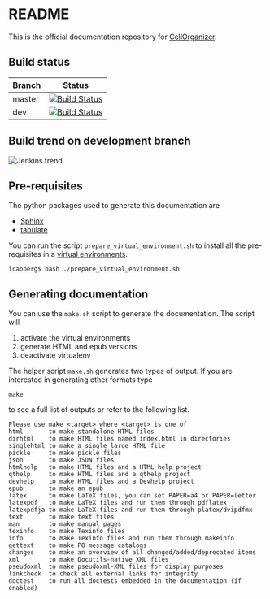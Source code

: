 # README

This is the official documentation repository for [CellOrganizer](http://www.cellorganizer.org).

## Build status

| Branch | Status |
| --- | --- |
| master | [![Build Status](http://developers.compbio.cs.cmu.edu:8080/buildStatus/icon?job=cellorganizer-docs-master-glnx64)](http://developers.compbio.cs.cmu.edu:8080/job/cellorganizer-docs-master-glnx64/) |
| dev | [![Build Status](http://developers.compbio.cs.cmu.edu:8080/buildStatus/icon?job=cellorganizer-docs-dev-glnx64)](http://developers.compbio.cs.cmu.edu:8080/job/cellorganizer-docs-dev-glnx64/) |

## Build trend on development branch

![Jenkins trend](http://developers.compbio.cs.cmu.edu:8080/job/cellorganizer-docs-dev-glnx64/buildTimeGraph/png)

## Pre-requisites
The python packages used to generate this documentation are

* [Sphinx](http://www.sphinx-doc.org/en/stable/)
* [tabulate](https://pypi.python.org/pypi/tabulate)

You can run the script `prepare_virtual_environment.sh` to install all the pre-requisites in a [virtual environments](https://virtualenv.readthedocs.org/en/latest/).

```shell
icaoberg$ bash ./prepare_virtual_environment.sh
```

## Generating documentation
You can use the `make.sh` script to generate the documentation. The script will

1. activate the virtual environments
2. generate HTML and epub versions
3. deactivate virtualenv

The helper script `make.sh` generates two types of output. If you are interested in generating other formats
type

```
make
```

to see a full list of outputs or refer to the following list.

    Please use make <target> where <target> is one of
    html       to make standalone HTML files
    dirhtml    to make HTML files named index.html in directories
    singlehtml to make a single large HTML file
    pickle     to make pickle files
    json       to make JSON files
    htmlhelp   to make HTML files and a HTML help project
    qthelp     to make HTML files and a qthelp project
    devhelp    to make HTML files and a Devhelp project
    epub       to make an epub
    latex      to make LaTeX files, you can set PAPER=a4 or PAPER=letter
    latexpdf   to make LaTeX files and run them through pdflatex
    latexpdfja to make LaTeX files and run them through platex/dvipdfmx
    text       to make text files
    man        to make manual pages
    texinfo    to make Texinfo files
    info       to make Texinfo files and run them through makeinfo
    gettext    to make PO message catalogs
    changes    to make an overview of all changed/added/deprecated items
    xml        to make Docutils-native XML files
    pseudoxml  to make pseudoxml-XML files for display purposes
    linkcheck  to check all external links for integrity
    doctest    to run all doctests embedded in the documentation (if enabled)
